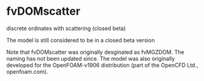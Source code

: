 # fvDOMscatter
discrete ordinates with scattering (closed beta)

The model is still considered to be in a closed beta version

Note that fvDOMscatter was originally desginated as fvMGZDOM. The naming has not been updated since. The model was also originally developed for the OpenFOAM-v1906 distribution (part of the OpenCFD Ltd., openfoam.com).
